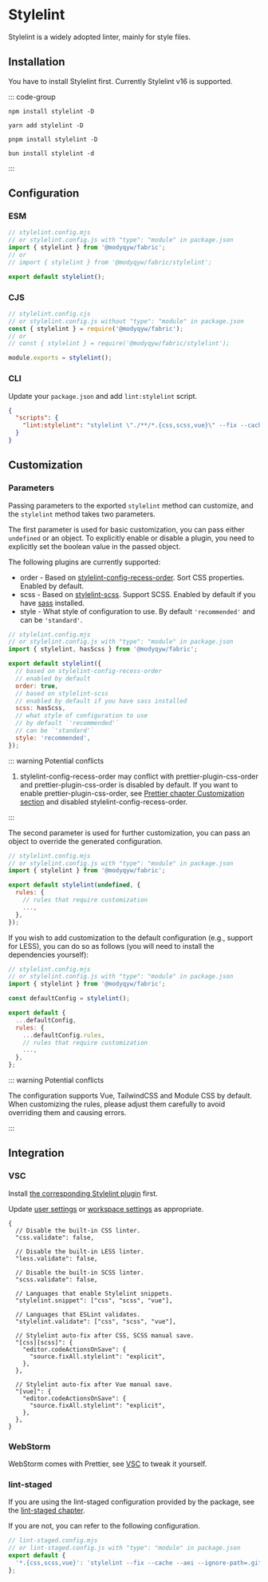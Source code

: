 # Stylelint

Stylelint is a widely adopted linter, mainly for style files.

## Installation

You have to install Stylelint first. Currently Stylelint v16 is supported.

::: code-group

```shell [npm]
npm install stylelint -D
```

```shell [yarn]
yarn add stylelint -D
```

```shell [pnpm]
pnpm install stylelint -D
```

```shell [bun(experimental)]
bun install stylelint -d
```

:::

## Configuration

### ESM

```javascript
// stylelint.config.mjs
// or stylelint.config.js with "type": "module" in package.json
import { stylelint } from '@modyqyw/fabric';
// or
// import { stylelint } from '@modyqyw/fabric/stylelint';

export default stylelint();
```

### CJS

```javascript
// stylelint.config.cjs
// or stylelint.config.js without "type": "module" in package.json
const { stylelint } = require('@modyqyw/fabric');
// or
// const { stylelint } = require('@modyqyw/fabric/stylelint');

module.exports = stylelint();
```

### CLI

Update your `package.json` and add `lint:stylelint` script.

```json
{
  "scripts": {
    "lint:stylelint": "stylelint \"./**/*.{css,scss,vue}\" --fix --cache --aei --ignore-path=.gitignore"
  }
}
```

## Customization

### Parameters

Passing parameters to the exported `stylelint` method can customize, and the `stylelint` method takes two parameters.

The first parameter is used for basic customization, you can pass either `undefined` or an object. To explicitly enable or disable a plugin, you need to explicitly set the boolean value in the passed object.

The following plugins are currently supported:

- order - Based on [stylelint-config-recess-order](https://github.com/stormwarning/stylelint-config-recess-order). Sort CSS properties. Enabled by default.
- scss - Based on [stylelint-scss](https://github.com/stylelint-scss/stylelint-scss). Support SCSS. Enabled by default if you have [sass](https://github.com/sass/dart-sass) installed.
- style - What style of configuration to use. By default `'recommended'` and can be `'standard'`.

```javascript
// stylelint.config.mjs
// or stylelint.config.js with "type": "module" in package.json
import { stylelint, hasScss } from '@modyqyw/fabric';

export default stylelint({
  // based on stylelint-config-recess-order
  // enabled by default
  order: true,
  // based on stylelint-scss
  // enabled by default if you have sass installed
  scss: hasScss,
  // what style of configuration to use
  // by default `'recommended'`
  // can be `'standard'`
  style: 'recommended',
});
```

::: warning Potential conflicts

1. stylelint-config-recess-order may conflict with prettier-plugin-css-order and prettier-plugin-css-order is disabled by default. If you want to enable prettier-plugin-css-order, see [Prettier chapter Customization section](../formatter/prettier.md#Customization) and disabled stylelint-config-recess-order.

:::

The second parameter is used for further customization, you can pass an object to override the generated configuration.

```javascript
// stylelint.config.mjs
// or stylelint.config.js with "type": "module" in package.json
import { stylelint } from '@modyqyw/fabric';

export default stylelint(undefined, {
  rules: {
    // rules that require customization
    ...,
  },
});
```

If you wish to add customization to the default configuration (e.g., support for LESS), you can do so as follows (you will need to install the dependencies yourself):

```javascript
// stylelint.config.mjs
// or stylelint.config.js with "type": "module" in package.json
import { stylelint } from '@modyqyw/fabric';

const defaultConfig = stylelint();

export default {
  ...defaultConfig,
  rules: {
    ...defaultConfig.rules,
    // rules that require customization
    ...,
  },
};
```

::: warning Potential conflicts

The configuration supports Vue, TailwindCSS and Module CSS by default. When customizing the rules, please adjust them carefully to avoid overriding them and causing errors.

:::

## Integration

### VSC

Install [the corresponding Stylelint plugin](https://marketplace.visualstudio.com/items?itemName=stylelint.vscode-stylelint) first.

Update [user settings](https://code.visualstudio.com/docs/getstarted/settings#_settingsjson) or [workspace settings](https://code.visualstudio.com/docs/getstarted/settings#_workspace-settings) as appropriate.

```jsonc
{
  // Disable the built-in CSS linter.
  "css.validate": false,

  // Disable the built-in LESS linter.
  "less.validate": false,

  // Disable the built-in SCSS linter.
  "scss.validate": false,

  // Languages that enable Stylelint snippets.
  "stylelint.snippet": ["css", "scss", "vue"],

  // Languages that ESLint validates.
  "stylelint.validate": ["css", "scss", "vue"],

  // Stylelint auto-fix after CSS, SCSS manual save.
  "[css][scss]": {
    "editor.codeActionsOnSave": {
      "source.fixAll.stylelint": "explicit",
    },
  },

  // Stylelint auto-fix after Vue manual save.
  "[vue]": {
    "editor.codeActionsOnSave": {
      "source.fixAll.stylelint": "explicit",
    },
  },
}
```

### WebStorm

WebStorm comes with Prettier, see [VSC](#vsc) to tweak it yourself.

### lint-staged

If you are using the lint-staged configuration provided by the package, see the [lint-staged chapter](../git/lint-staged.md).

If you are not, you can refer to the following configuration.

```javascript
// lint-staged.config.mjs
// or lint-staged.config.js with "type": "module" in package.json
export default {
  '*.{css,scss,vue}': 'stylelint --fix --cache --aei --ignore-path=.gitignore',
};
```

